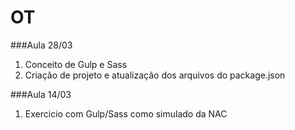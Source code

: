 # OT

###Aula 28/03
1. Conceito de Gulp e Sass
2. Criação de projeto e atualização dos arquivos do package.json

###Aula 14/03
1. Exercicio com Gulp/Sass como simulado da NAC 
